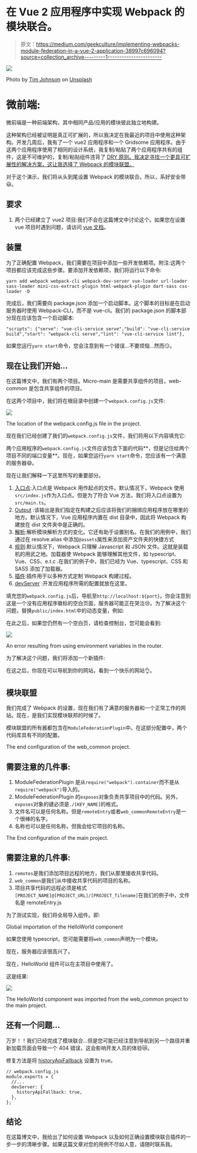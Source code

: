 # 在 Vue 2 应用程序中实现 Webpack 的模块联合。

> 原文：<https://medium.com/geekculture/implementing-webpacks-module-federation-in-a-vue-2-application-38997c696094?source=collection_archive---------1----------------------->

![](img/54849d5251a4116e6cbfe952f7c75ec8.png)

Photo by [Tim Johnson](https://unsplash.com/@mangofantasy?utm_source=unsplash&utm_medium=referral&utm_content=creditCopyText) on [Unsplash](https://unsplash.com/s/photos/coupled-components?utm_source=unsplash&utm_medium=referral&utm_content=creditCopyText)

# 微前端:

微前端是一种前端架构，其中相同产品/应用的模块彼此独立地构建。

这种架构已经被证明是真正可扩展的，所以我决定在我最近的项目中使用这种架构。开发几周后，我有了一个 vue2 应用程序和一个 Gridsome 应用程序。由于这两个应用程序使用了相同的设计系统，我复制/粘贴了两个应用程序共有的组件，这是不可维护的，复制/粘贴组件违背了 [DRY 原则。我决定寻找一个更具可扩展性的解决方案，这让我选择了 Webpack 的模块联盟。](https://en.wikipedia.org/wiki/Don%27t_repeat_yourself)

对于这个演示，我们将从头到尾设置 Webpack 的模块联合。所以，系好安全带😃。

## 要求

1.  两个已经建立了 vue2 项目:我们不会在这篇博文中讨论这个。如果您在设置 vue 项目时遇到问题，请访问 [vue 文档](https://cli.vuejs.org/guide/creating-a-project.html#vue-create)。

## 装置

为了正确配置 Webpack，我们需要在项目中添加一些开发依赖项。附注:这两个项目都应该完成这些步骤。要添加开发依赖项，我们将运行以下命令:

```
yarn add webpack webpack-cli webpack-dev-server vue-loader url-loader sass-loader mini-css-extract-plugin html-webpack-plugin dart-sass css-loader -D
```

完成后，我们需要向 package.json 添加一个启动脚本。这个脚本的目标是在启动服务器时使用 Webpack-CLI，而不是 vue-cli。我们的 package.json 的脚本部分现在应该包含一个启动脚本:

```
"scripts": {"serve": "vue-cli-service serve","build": "vue-cli-service build","start": "webpack-cli serve","lint": "vue-cli-service lint"},
```

如果您运行`yarn start`命令，您会注意到有一个错误…不要烦恼…然而😏。

## 现在让我们开始…

在这篇博文中，我们有两个项目。Micro-main 是需要共享组件的项目，web-common 是包含共享组件的项目。

在这两个项目中，我们将在根目录中创建一个`webpack.config.js`文件:

![](img/1a36be7d05c77c54e9f8130f05d51a4a.png)

The location of the webpack.config.js file in the project.

现在我们已经创建了我们的`webpack.config.js`文件，我们将用以下内容填充它:

两个应用程序的`webpack.config.js`文件应该包含下面的代码**，但是记住给两个项目不同的端口变量**。现在，如果您运行`yarn start`命令，您应该有一个满意的服务器😄。

现在让我们解释一下这里所写的重要部分。

1.  [入口点](https://webpack.js.org/concepts/entry-points/):入口点是 Webpack 用作起点的文件。默认情况下，Webpack 使用`src/index.js`作为入口点。但是为了符合 Vue 方法，我们将入口点设置为`src/main.ts`。
2.  [Output](https://webpack.js.org/concepts/output/) :该输出是我们指定在构建之后应该将我们的捆绑应用程序放在哪里的地方。默认情况下，Vue 应用程序内置在 dist 目录中，因此将 Webpack 构建放在 dist 文件夹中是正确的。
3.  [解析](https://webpack.js.org/configuration/resolve/#resolveextensions):解析模块解析方式的变化。它还有助于设置别名。在我们的用例中，我们通过在 resolve.alias 中添加`@assets`属性来添加资产文件夹的快捷方式
4.  [规则](https://webpack.js.org/concepts/loaders/):默认情况下，Webpack 只理解 Javascript 和 JSON 文件。这就是装载机的用武之地。加载器使 Webpack 能够理解其他文件，如 typescript、Vue、CSS、e.t.c .在我们的例子中，我们已经为 Vue、typescript、CSS 和 SASS 添加了加载器。
5.  [插件](https://webpack.js.org/configuration/plugins/):插件用于以多种方式定制 Webpack 构建过程。
6.  [devServer](https://webpack.js.org/configuration/dev-server/#devserver) :开发应用程序所需的配置就放在这里。

填充您的`webpack.config.js`后，导航至`http://localhost:${port}`。你会注意到这是一个没有应用程序徽标的空白页面，服务器可能正在哭泣😢。为了解决这个问题，替换`public/index.html`中的动态变量，例如:

在此之后，如果您仍然有一个空白页，请检查控制台，您可能会看到:

![](img/13ee301a492bda2c098d67d95fcda1bf.png)

An error resulting from using environment variables in the router.

为了解决这个问题，我们将添加一个新插件:

在这之后，你现在可以导航到你的网站，看到一个快乐的网站👌。

## 模块联盟

我们完成了 Webpack 的设置，现在我们有了满意的服务器和一个正常工作的网站。现在，是我们实现模块联邦的时候了。

模块联盟的所有酱都包含在`ModuleFederationPlugin`中。在这部分配置中，两个代码库具有不同的配置。

The end configuration of the web_common project.

## 需要注意的几件事:

1.  ModuleFederationPlugin 是从`require("webpack").container`而不是从`require("webpack")`导入的。
2.  ModuleFederationPlugin 的`exposes`对象负责共享项目中的代码。另外，`exposes`对象的键必须是`./[KEY_NAME]`的格式。
3.  文件名可以是任何名称。但是`remoteEntry`或者`web_commonRemoteEntry`是一个很棒的名字。
4.  名称也可以是任何名称，但我会给它项目的名称。

The End configuration of the main project.

## 需要注意的几件事:

1.  `remotes`是我们添加项目远程的地方，我们从那里接收共享代码。
2.  `web_common`是我们从中接收共享代码的项目的名称。
3.  项目共享代码的远程必须是格式`[PROJECT_NAME]@[PROJECT_URL]/[PROJECT_filename]`在我们的例子中，文件名是 remoteEntry.js

为了测试实现，我们将全局导入组件。即:

Global importation of the HelloWorld component

如果您使用 typescript，您可能需要将`web_common`声明为一个模块。

现在，服务器应该很高兴了。

现在，HelloWorld 组件可以在主项目中使用了。

这是结果:

![](img/ab57e3c7507e1fb0ef440a80a443e314.png)

The HelloWorld component was imported from the web_common project to the main project.

## 还有一个问题…

万岁！！我们已经完成了模块联合…但是您可能已经注意到导航到另一个路径并重新加载页面会导致一个 404 错误，这会影响开发人员的体验😿。

修复方法是将 [historyApiFallback](https://webpack.js.org/configuration/dev-server/#devserverhistoryapifallback) 设置为 true。

```
// webpack.config.js
module.exports = {
  //...
  devServer: {
    historyApiFallback: true,
  },
};
```

## 结论

在这篇博文中，我给出了如何设置 Webpack 以及如何正确设置模块联合插件的一步一步的清晰步骤。如果这篇文章对您的用例不尽如人意，请随时联系我。